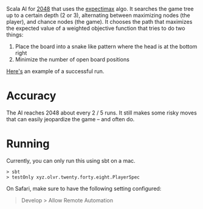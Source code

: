 Scala AI for [2048](http://gabrielecirulli.github.io/2048/) that uses the [expectimax](https://www.geeksforgeeks.org/expectimax-algorithm-in-game-theory/) algo. It searches the game tree up to a certain depth (2 or 3), alternating between maximizing nodes (the player), and chance nodes (the game). It chooses the path that maximizes the expected value of a weighted objective function that tries to do two things:
1. Place the board into a snake like pattern where the head is at the
   bottom right
2. Minimize the number of open board positions

[Here's](https://youtu.be/Gi8k4x-b-pA) an example of a successful run.

# Accuracy
The AI reaches 2048 about every 2 / 5 runs. It still makes some risky moves that can easily jeopardize the game – and often do.

# Running
Currently, you can only run this using sbt on a mac.

```
> sbt
> testOnly xyz.olvr.twenty.forty.eight.PlayerSpec
```

On Safari, make sure to have the following setting configured:
> Develop > Allow Remote Automation
